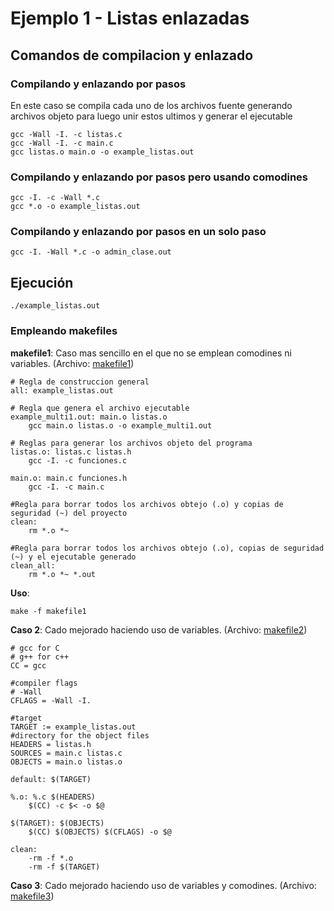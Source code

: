 # Ejemplo 1 - Listas enlazadas

## Comandos de compilacion y enlazado

### Compilando y enlazando por pasos

En este caso se compila cada uno de los archivos fuente generando archivos objeto para luego unir estos ultimos y generar el ejecutable

```
gcc -Wall -I. -c listas.c
gcc -Wall -I. -c main.c
gcc listas.o main.o -o example_listas.out
```

### Compilando y enlazando por pasos pero usando comodines

```
gcc -I. -c -Wall *.c
gcc *.o -o example_listas.out
```

### Compilando y enlazando por pasos en un solo paso

```
gcc -I. -Wall *.c -o admin_clase.out
```

## Ejecución

```
./example_listas.out
```

### Empleando makefiles 

**makefile1**: Caso mas sencillo en el que no se emplean comodines ni variables. (Archivo: [makefile1](makefile1))

```
# Regla de construccion general
all: example_listas.out

# Regla que genera el archivo ejecutable
example_multi1.out: main.o listas.o
	gcc main.o listas.o -o example_multi1.out

# Reglas para generar los archivos objeto del programa
listas.o: listas.c listas.h
	gcc -I. -c funciones.c

main.o: main.c funciones.h
	gcc -I. -c main.c

#Regla para borrar todos los archivos obtejo (.o) y copias de seguridad (~) del proyecto
clean:
	rm *.o *~

#Regla para borrar todos los archivos obtejo (.o), copias de seguridad (~) y el ejecutable generado
clean_all:
	rm *.o *~ *.out
```

**Uso**:

```
make -f makefile1
```

**Caso 2**: Cado mejorado haciendo uso de variables. (Archivo: [makefile2](makefile2))

```
# gcc for C
# g++ for c++
CC = gcc

#compiler flags
# -Wall
CFLAGS = -Wall -I.

#target
TARGET := example_listas.out
#directory for the object files
HEADERS = listas.h
SOURCES = main.c listas.c
OBJECTS = main.o listas.o

default: $(TARGET)

%.o: %.c $(HEADERS)
	$(CC) -c $< -o $@

$(TARGET): $(OBJECTS)
	$(CC) $(OBJECTS) $(CFLAGS) -o $@

clean:
	-rm -f *.o
	-rm -f $(TARGET)
```

**Caso 3**: Cado mejorado haciendo uso de variables y comodines. (Archivo: [makefile3](makefile3))
